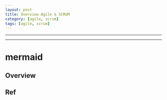 ```yaml
---
layout: post
title: Overview Agile & SCRUM
category: [agile, scrum]
tags: [agile, scrum]
---
```

---
<script src="../../assets/js/js2flowchart.js"></script>
<script>const { convertCodeToSvg } = window['js2flowchart'];</script>
---

# mermaid

## Overview

<div id="jsAgileDescription" style="display:none">
    let envision = function (keyLessonLearn) {
        // this is inception phase
        requirements = "?";
        keyStakeHolders = { "who":"assigned to...", 
                            "who":"assigned to..."};
        schedule = new Schedule(keyStakeHolders, requirements);
        cost = calculateCost(schedule, otherFactors);
        risk = estimateRisk(schedule, cost, otherFactors);

    }

    let construction = function (requirements, cost, risk, schedule) {
        // this is speculative phase
        for(stakeHolder in keyStakeHolders){
            // {  "Req.1":"todo1?, todo2?", "Req.2":"todo3?, todo4?";
            [todo, milestone] = stakeHolder.analyze(risk, requirements);
            todoList.add(todo, milestone);
            cost.update(milestone.cost);
        }
        projectPlan(cost, risk, schedule, todoList);
    }

    let explore = function (requirements, todoList) {
         // this is transitional stage
         releaseMileStones = {}
         todoList = {"todo1": "how1?", "todo2": "how2?"}
         needContinue = reportStatusToScrum()

         while(needContinue && todoList.length > 0) {
            actionItem = todoList.pop()
            devResult = execute(actionItem);
            [isWrong, actionItem] = test(requirements, devResult);
            if(isWrong) {
                todoList.add(actionItem);
            }
            needContinue = reportStatusToScrum()
         }
    }

    function production() {
        // this is adaption phase
        reviewResultOfTransitionalPhase();
        assessCurrentSituation();
        assessPerformanceOfProjectResults();
        reviewFeedbakFromKeyStakeHolders();

        while(needContinue) {
            [status, enhancementRequest] = customerSupport(); // Installing, or operating new system
            needContinue = reportStatusToScrum(status, enhancementRequest);
            
            if(isMandatory(enhancementRequest)) {
                updateSystem(enhancementRequest)
            } else {
                projectBacklog.add(enhancementRequest)
            }
        }
    }

    function retire() {
        keyLessonLearn.extend( {"?":"?", "?":"?"})
    }

    function main() {
        envision();
        construction();
        explore();
        production();
        retire();
    }
</div>
<div><p id="svgImageAgile"></p></div>

<script>
    var code = document.getElementById('jsAgileDescription').textContent;
    document.getElementById('svgImageAgile').innerHTML = convertCodeToSvg(code);
</script>

## Ref
<!--stackedit_data:
eyJoaXN0b3J5IjpbMTkzNTkyNzE2M119
-->